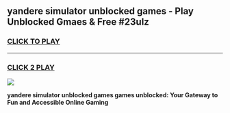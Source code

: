 
## yandere simulator unblocked games - Play Unblocked Gmaes & Free #23ulz
<h3>
<a href="https://premium.freeplayer.one?title=yandere_simulator_unblocked_games&ref=01M">CLICK TO PLAY</a></h3>
<hr>

<h3>
<a href="https://premium.freeplayer.one?title=yandere_simulator_unblocked_games&ref=01M">CLICK 2 PLAY</a>
  
</h3>

<a href="https://premium.freeplayer.one?title=yandere_simulator_unblocked_games&ref=01M"><img src="https://clearcache.store/games.png"></a>


**yandere simulator unblocked games games unblocked: Your Gateway to Fun and Accessible Online Gaming**
